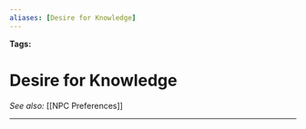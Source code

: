 ```yaml
---
aliases: [Desire for Knowledge]
---
```


**Tags:** 
# Desire for Knowledge
*See also:* [[NPC Preferences]]
___
